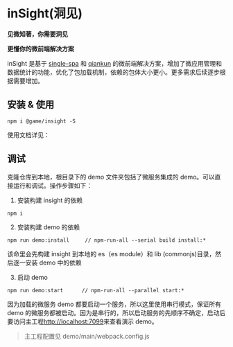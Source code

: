 # inSight(洞见)

**见微知著，你需要洞见**

**更懂你的微前端解决方案**

inSight 是基于 [single-spa](https://github.com/CanopyTax/single-spa) 和 [qiankun](https://qiankun.umijs.org/zh) 的微前端解决方案，增加了微应用管理和数据统计的功能，优化了包加载机制，依赖的包体大小更小。更多需求后续逐步根据需要增加。

## 安装 & 使用

```
npm i @game/insight -S
```

使用文档详见：

## 调试

克隆仓库到本地，根目录下的 demo 文件夹包括了微服务集成的 demo。可以直接运行和调试。操作步骤如下：

1. 安装构建 insight 的依赖

```
npm i
```

2. 安装构建 demo 的依赖

```
npm run demo:install     // npm-run-all --serial build install:*
```

该命里会先构建 insight 到本地的 es（es module）和 lib (commonjs)目录，然后逐一安装 demo 中的依赖

3. 启动 demo

```
npm run demo:start      // npm-run-all --parallel start:*
```

因为加载的微服务 demo 都要启动一个服务，所以这里使用串行模式，保证所有 demo 的微服务都被启动。因为是串行的，所以启动服务的先顺序不确定，启动后要访问主工程[http://localhost:7099](http://localhost:7099)来查看演示 demo。

> 主工程配置见 demo/main/webpack.config.js
